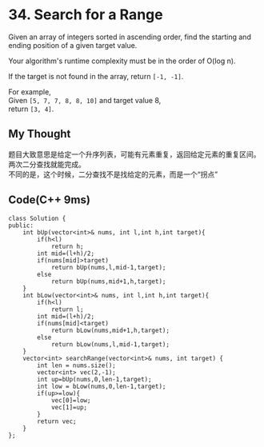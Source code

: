 # 34. Search for a Range
Given an array of integers sorted in ascending order, find the starting and ending position of a given target value.

Your algorithm's runtime complexity must be in the order of O(log n).

If the target is not found in the array, return `[-1, -1]`.

For example,  
Given `[5, 7, 7, 8, 8, 10]` and target value 8,  
return `[3, 4]`.

## My Thought
题目大致意思是给定一个升序列表，可能有元素重复，返回给定元素的重复区间。  
两次二分查找就能完成。  
不同的是，这个时候，二分查找不是找给定的元素，而是一个“拐点”  
## Code(C++ 9ms)
	class Solution {
    public:
        int bUp(vector<int>& nums, int l,int h,int target){
            if(h<l)
                return h;
            int mid=(l+h)/2;
            if(nums[mid]>target)
                return bUp(nums,l,mid-1,target);
            else
                return bUp(nums,mid+1,h,target);
        }
        int bLow(vector<int>& nums, int l,int h,int target){
            if(h<l)
                return l;
            int mid=(l+h)/2;
            if(nums[mid]<target)
                return bLow(nums,mid+1,h,target);
            else
                return bLow(nums,l,mid-1,target);
        }
        vector<int> searchRange(vector<int>& nums, int target) {
            int len = nums.size();
            vector<int> vec(2,-1);
            int up=bUp(nums,0,len-1,target);
            int low = bLow(nums,0,len-1,target);
            if(up>=low){
                vec[0]=low;
                vec[1]=up;
            }
            return vec;
        }
    };
